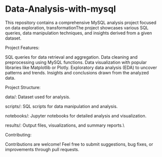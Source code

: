 # Data-Analysis-with-mysql
This repository contains a comprehensive MySQL analysis project focused on data exploration, transformationThe project showcases various SQL queries, data manipulation techniques, and insights derived from a given dataset.

Project Features:

SQL queries for data retrieval and aggregation.
Data cleaning and preprocessing using MySQL functions.
Data visualization with popular libraries like Matplotlib or Plotly.
Exploratory data analysis (EDA) to uncover patterns and trends.
Insights and conclusions drawn from the analyzed data.

Project Structure:

data/: Dataset used for analysis.

scripts/: SQL scripts for data manipulation and analysis.

notebooks/: Jupyter notebooks for detailed analysis and visualization.

results/: Output files, visualizations, and summary reports.\

Contributing:

Contributions are welcome! Feel free to submit suggestions, bug fixes, or improvements through pull requests.
